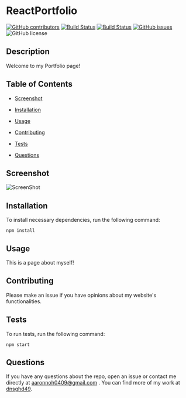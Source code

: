 # ReactPortfolio
  [![GitHub contributors](https://img.shields.io/github/contributors/dnsghd49/ReactPortfolio.svg)](https://GitHub.com/dnsghd49/ReactPortfolio/graphs/contributors/)
  [![Build Status](https://img.shields.io/github/forks/dnsghd49/ReactPortfolio.svg)](https://github.com/dnsghd49/ReactPortfolio/network/)
  [![Build Status](https://img.shields.io/github/stars/dnsghd49/ReactPortfolio.svg)](https://github.com/dnsghd49/ReactPortfolio/)
  [![GitHub issues](https://img.shields.io/github/issues/dnsghd49/ReactPortfolio.svg)](https://GitHub.com/dnsghd49/ReactPortfolio/issues/)
  ![GitHub license](https://img.shields.io/badge/license-MIT-blue.svg)


## Description

Welcome to my Portfolio page! 

## Table of Contents 

* [Screenshot](#screenshot)

* [Installation](#installation)

* [Usage](#usage)

* [Contributing](#contributing)

* [Tests](#tests)

* [Questions](#questions)

## Screenshot

![ScreenShot](https://raw.github.com/dnsghd49/ReactPortfolio/main/screenshots/screenshot.png)

## Installation

To install necessary dependencies, run the following command:

```
npm install
```

## Usage

This is a page about myself!


  
## Contributing

Please make an issue if you have opinions about my website's functionalities.

## Tests

To run tests, run the following command:

```
npm start
```

## Questions

If you have any questions about the repo, open an issue or contact me directly at aaronnoh0409@gmail.com	. You can find more of my work at [dnsghd49](https://github.com/dnsghd49/).
